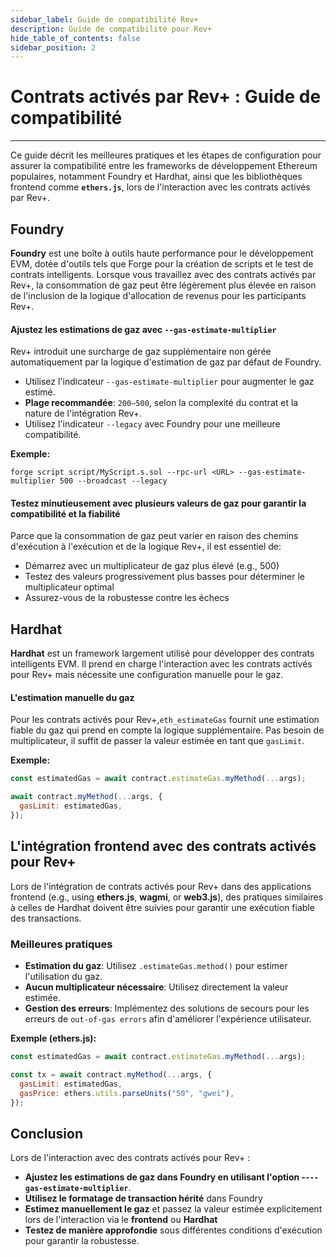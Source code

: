 ```yaml
---
sidebar_label: Guide de compatibilité Rev+
description: Guide de compatibilité pour Rev+
hide_table_of_contents: false
sidebar_position: 2
---
```


# Contrats activés par Rev+ : Guide de compatibilité

---

Ce guide décrit les meilleures pratiques et les étapes de configuration pour assurer la compatibilité entre les frameworks de développement Ethereum populaires, notamment Foundry et Hardhat, ainsi que les bibliothèques frontend comme **`ethers.js`**, lors de l'interaction avec les contrats activés par Rev+.

## Foundry

**Foundry** est une boîte à outils haute performance pour le développement EVM, dotée d'outils tels que Forge pour la création de scripts et le test de contrats intelligents. Lorsque vous travaillez avec des contrats activés par Rev+, la consommation de gaz peut être légèrement plus élevée en raison de l'inclusion de la logique d'allocation de revenus pour les participants Rev+.

#### Ajustez les estimations de gaz avec `--gas-estimate-multiplier`

Rev+ introduit une surcharge de gaz supplémentaire non gérée automatiquement par la logique d'estimation de gaz par défaut de Foundry.

- Utilisez l'indicateur `--gas-estimate-multiplier` pour augmenter le gaz estimé.
- **Plage recommandée**: `200–500`, selon la complexité du contrat et la nature de l'intégration Rev+.
- Utilisez l'indicateur `--legacy` avec Foundry pour une meilleure compatibilité.

**Exemple:**

```shell
forge script script/MyScript.s.sol --rpc-url <URL> --gas-estimate-multiplier 500 --broadcast --legacy
```

#### Testez minutieusement avec plusieurs valeurs de gaz pour garantir la compatibilité et la fiabilité

Parce que la consommation de gaz peut varier en raison des chemins d'exécution à l'exécution et de la logique Rev+, il est essentiel de:

- Démarrez avec un multiplicateur de gaz plus élevé (e.g., 500\)
- Testez des valeurs progressivement plus basses pour déterminer le multiplicateur optimal
- Assurez-vous de la robustesse contre les échecs

## Hardhat

**Hardhat** est un framework largement utilisé pour développer des contrats intelligents EVM. Il prend en charge l'interaction avec les contrats activés pour Rev+ mais nécessite une configuration manuelle pour le gaz.

#### L'estimation manuelle du gaz

Pour les contrats activés pour Rev+,`eth_estimateGas` fournit une estimation fiable du gaz qui prend en compte la logique supplémentaire. Pas besoin de multiplicateur, il suffit de passer la valeur estimée en tant que `gasLimit`.

**Exemple:**

```javascript
const estimatedGas = await contract.estimateGas.myMethod(...args);

await contract.myMethod(...args, {
  gasLimit: estimatedGas,
});
```

## L'intégration frontend avec des contrats activés pour Rev+

Lors de l'intégration de contrats activés pour Rev+ dans des applications frontend (e.g., using **ethers.js**, **wagmi**, or **web3.js**), des pratiques similaires à celles de Hardhat doivent être suivies pour garantir une exécution fiable des transactions.

### Meilleures pratiques

- **Estimation du gaz**: Utilisez `.estimateGas.method()` pour estimer l'utilisation du gaz.
- **Aucun multiplicateur nécessaire**: Utilisez directement la valeur estimée.
- **Gestion des erreurs**: Implémentez des solutions de secours pour les erreurs de `out-of-gas errors` afin d'améliorer l'expérience utilisateur.

**Exemple (ethers.js):**

```javascript
const estimatedGas = await contract.estimateGas.myMethod(...args);

const tx = await contract.myMethod(...args, {
  gasLimit: estimatedGas,
  gasPrice: ethers.utils.parseUnits("50", "gwei"),
});
```

## Conclusion

Lors de l'interaction avec des contrats activés pour Rev+ :

- **Ajustez les estimations de gaz dans Foundry en utilisant l'option --`--gas-estimate-multiplier`**.
- **Utilisez le formatage de transaction hérité** dans Foundry
- **Estimez manuellement le gaz** et passez la valeur estimée explicitement lors de l'interaction via le **frontend** ou **Hardhat**
- **Testez de manière approfondie** sous différentes conditions d'exécution pour garantir la robustesse.
